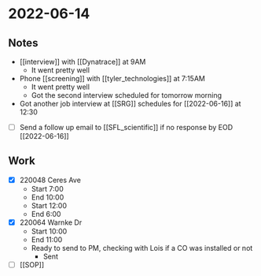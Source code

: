 # 2022-06-14
## Notes
- [[interview]] with [[Dynatrace]] at 9AM
	- It went pretty well
- Phone [[screening]] with [[tyler_technologies]] at 7:15AM
	- It went pretty well
	- Got the second interview scheduled for tomorrow morning
- Got another job interview at [[SRG]] schedules for [[2022-06-16]] at 12:30
- [ ] Send a follow up email to [[SFL_scientific]] if no response by EOD [[2022-06-16]]

## Work
- [x] 220048 Ceres Ave
	- Start 7:00
	- End 10:00
	- Start 12:00
	- End 6:00
- [x] 220064 Warnke Dr
	- Start 10:00
	- End 11:00
	- Ready to send to PM, checking with Lois if a CO was installed or not
		- Sent
- [ ] [[SOP]]